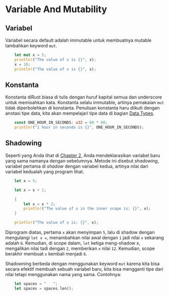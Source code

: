 # Variable And Mutability

## Variabel

Variabel secara default adalah immutable untuk membuatnya mutable tambahkan keyword `mut`.

```rust
    let mut x = 5;
    println!("The value of x is {}", x);
    x = 10;
    println!("The value of x is {}", x);
```

## Konstanta

Konstanta diRust biasa di tulis dengan huruf kapital semua dan underscore untuk memisahkan kata. Konstanta selalu immutable, artinya pemakaian `mut` tidak diperbolehkan di konstanta. Penulisan konstanta haru diikuti dengan anotasi tipe data, kita akan mempelajari tipe data di bagian [Data
Types](../02_data_types).

```rust
    const ONE_HOUR_IN_SECONDS: u32 = 60 * 60;
    println!("1 hour in seconds is {}", ONE_HOUR_IN_SECONDS);
```

## Shadowing

Seperti yang Anda lihat di [Chapter 2](../../02_guessing_game), Anda mendeklarasikan variabel baru
yang sama namanya dengan sebelumnya. Metode ini disebut *shadowing*, variabel pertama di *shadow*
dengan variabel kedua, artinya nilai dari variabel kedualah yang program lihat.

```rust
    let x = 5;

    let x = x + 1;

    {
        let x = x * 2;
        println!("The value of x in the inner scope is: {}", x);
    }

    println!("The value of x is: {}", x);
```

Diprogram diatas, pertama `x` akan menyimpan `5`, lalu di shadow dengan mengulangi `let x =`, menambahkan nilai awal dengan `1` jadi nilai `x` sekarang adalah `6`. Kemudian, di scope dalam, `let` ketiga meng-shadow x, mengalikan nilai tadi dengan `2`, memberikan `x` nilai `12`. Kemudian, scope berakhir membuat `x` kembali menjadi `6`.

Shadowning berbeda dengan menggunakan keyword `mut` karena kita bisa secara efektif membuah sebuah
variabel baru, kita bisa mengganti tipe dari nilai tetapi menggunakan nama yang sama. Contohnya:

```rust
    let spaces = "   ";
    let spaces = spaces.len();
```
